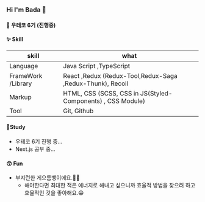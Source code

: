 ### Hi I'm Bada 🐳

#### 🏫 우테코 6기 (진행중)
#### ✨ Skill
|skill|what|
|--|--|
|Language |Java Script ,TypeScript|
|FrameWork /Library|React ,Redux (Redux-Tool,Redux-Saga ,Redux-Thunk), Recoil|
|Markup|HTML, CSS (SCSS, CSS in JS(Styled-Components) , CSS Module)|
|Tool|Git, Github|

#### 🌱Study
- 우테코 6기 진행 중...
- Next.js 공부 중...

#### 😚 Fun
- 부지런한 게으름뱅이에요.🐜🌿
  - 해야한다면 최대한 적은 에너지로 해내고 싶으니까 효율적 방법을 찾으려 하고 효율적인 것을 좋아해요.😁
